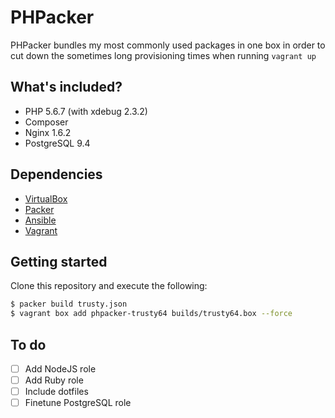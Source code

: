 # PHPacker
PHPacker bundles my most commonly used packages in one box in order to cut down
the sometimes long provisioning times when running `vagrant up`

## What's included?
* PHP 5.6.7 (with xdebug 2.3.2)
* Composer
* Nginx 1.6.2
* PostgreSQL 9.4


## Dependencies
* [VirtualBox](http://virtualbox.org)
* [Packer](http://packer.io)
* [Ansible](http://ansible.com)
* [Vagrant](http://vagrantup.com)

## Getting started
Clone this repository and execute the following:
```bash
$ packer build trusty.json
$ vagrant box add phpacker-trusty64 builds/trusty64.box --force
```

## To do
- [ ] Add NodeJS role
- [ ] Add Ruby role
- [ ] Include dotfiles
- [ ] Finetune PostgreSQL role
